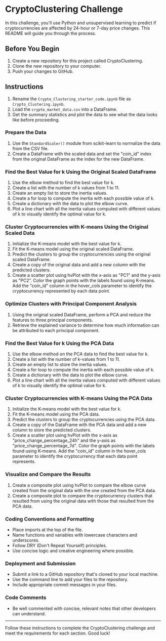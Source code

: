 # CryptoClustering Challenge

In this challenge, you'll use Python and unsupervised learning to predict if cryptocurrencies are affected by 24-hour or 7-day price changes. This README will guide you through the process.

## Before You Begin

1. Create a new repository for this project called CryptoClustering.
2. Clone the new repository to your computer.
3. Push your changes to GitHub.

## Instructions

1. Rename the `Crypto_Clustering_starter_code.ipynb` file as `Crypto_Clustering.ipynb`.
2. Load the `crypto_market_data.csv` into a DataFrame.
3. Get the summary statistics and plot the data to see what the data looks like before proceeding.

### Prepare the Data

1. Use the `StandardScaler()` module from scikit-learn to normalize the data from the CSV file.
2. Create a DataFrame with the scaled data and set the "coin_id" index from the original DataFrame as the index for the new DataFrame.

### Find the Best Value for k Using the Original Scaled DataFrame

1. Use the elbow method to find the best value for k.
2. Create a list with the number of k values from 1 to 11.
3. Create an empty list to store the inertia values.
4. Create a for loop to compute the inertia with each possible value of k.
5. Create a dictionary with the data to plot the elbow curve.
6. Plot a line chart with all the inertia values computed with different values of k to visually identify the optimal value for k.

### Cluster Cryptocurrencies with K-means Using the Original Scaled Data

1. Initialize the K-means model with the best value for k.
2. Fit the K-means model using the original scaled DataFrame.
3. Predict the clusters to group the cryptocurrencies using the original scaled DataFrame.
4. Create a copy of the original data and add a new column with the predicted clusters.
5. Create a scatter plot using hvPlot with the x-axis as "PC1" and the y-axis as "PC2". Color the graph points with the labels found using K-means. Add the "coin_id" column in the hover_cols parameter to identify the cryptocurrency represented by each data point.

### Optimize Clusters with Principal Component Analysis

1. Using the original scaled DataFrame, perform a PCA and reduce the features to three principal components.
2. Retrieve the explained variance to determine how much information can be attributed to each principal component.

### Find the Best Value for k Using the PCA Data

1. Use the elbow method on the PCA data to find the best value for k.
2. Create a list with the number of k-values from 1 to 11.
3. Create an empty list to store the inertia values.
4. Create a for loop to compute the inertia with each possible value of k.
5. Create a dictionary with the data to plot the elbow curve.
6. Plot a line chart with all the inertia values computed with different values of k to visually identify the optimal value for k.

### Cluster Cryptocurrencies with K-means Using the PCA Data

1. Initialize the K-means model with the best value for k.
2. Fit the K-means model using the PCA data.
3. Predict the clusters to group the cryptocurrencies using the PCA data.
4. Create a copy of the DataFrame with the PCA data and add a new column to store the predicted clusters.
5. Create a scatter plot using hvPlot with the x-axis as "price_change_percentage_24h" and the y-axis as "price_change_percentage_7d". Color the graph points with the labels found using K-means. Add the "coin_id" column in the hover_cols parameter to identify the cryptocurrency that each data point represents.

### Visualize and Compare the Results

1. Create a composite plot using hvPlot to compare the elbow curve created from the original data with the one created from the PCA data.
2. Create a composite plot to compare the cryptocurrency clusters that resulted from using the original data with those that resulted from the PCA data.

### Coding Conventions and Formatting

- Place imports at the top of the file.
- Name functions and variables with lowercase characters and underscores.
- Follow DRY (Don't Repeat Yourself) principles.
- Use concise logic and creative engineering where possible.

### Deployment and Submission

- Submit a link to a GitHub repository that's cloned to your local machine.
- Use the command line to add your files to the repository.
- Include appropriate commit messages in your files.

### Code Comments

- Be well commented with concise, relevant notes that other developers can understand.

---

Follow these instructions to complete the CryptoClustering challenge and meet the requirements for each section. Good luck!
